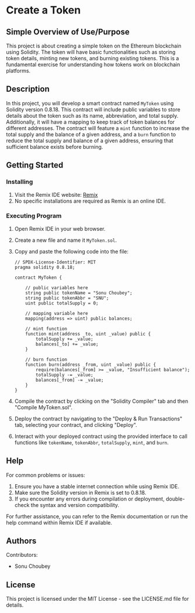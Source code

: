 # Create a Token

## Simple Overview of Use/Purpose

This project is about creating a simple token on the Ethereum blockchain using Solidity. The token will have basic functionalities such as storing token details, minting new tokens, and burning existing tokens. This is a fundamental exercise for understanding how tokens work on blockchain platforms.

## Description

In this project, you will develop a smart contract named `MyToken` using Solidity version 0.8.18. This contract will include public variables to store details about the token such as its name, abbreviation, and total supply. Additionally, it will have a mapping to keep track of token balances for different addresses. The contract will feature a `mint` function to increase the total supply and the balance of a given address, and a `burn` function to reduce the total supply and balance of a given address, ensuring that sufficient balance exists before burning.

## Getting Started

### Installing

1. Visit the Remix IDE website: [Remix](https://remix.ethereum.org/)
2. No specific installations are required as Remix is an online IDE.

### Executing Program

1. Open Remix IDE in your web browser.
2. Create a new file and name it `MyToken.sol`.
3. Copy and paste the following code into the file:

    ```solidity
    // SPDX-License-Identifier: MIT
    pragma solidity 0.8.18;

    contract MyToken {

        // public variables here
        string public tokenName = "Sonu Choubey";
        string public tokenAbbr = "SNU";
        uint public totalSupply = 0;

        // mapping variable here
        mapping(address => uint) public balances;

        // mint function
        function mint(address _to, uint _value) public {
            totalSupply += _value;
            balances[_to] += _value;
        }

        // burn function
        function burn(address _from, uint _value) public {
            require(balances[_from] >= _value, "Insufficient balance");
            totalSupply -= _value;
            balances[_from] -= _value;
        }
    }
    ```

4. Compile the contract by clicking on the "Solidity Compiler" tab and then "Compile MyToken.sol".
5. Deploy the contract by navigating to the "Deploy & Run Transactions" tab, selecting your contract, and clicking "Deploy".
6. Interact with your deployed contract using the provided interface to call functions like `tokenName`, `tokenAbbr`, `totalSupply`, `mint`, and `burn`.

## Help

For common problems or issues:

1. Ensure you have a stable internet connection while using Remix IDE.
2. Make sure the Solidity version in Remix is set to 0.8.18.
3. If you encounter any errors during compilation or deployment, double-check the syntax and version compatibility.

For further assistance, you can refer to the Remix documentation or run the help command within Remix IDE if available.

## Authors

Contributors:

- Sonu Choubey

## License

This project is licensed under the MIT License - see the LICENSE.md file for details.

